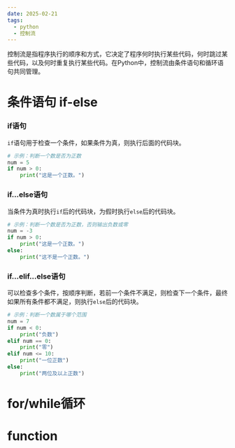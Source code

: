 ```yaml
---
date: 2025-02-21
tags:
  - python
  - 控制流
---
```

控制流是指程序执行的顺序和方式，它决定了程序何时执行某些代码，何时跳过某些代码，以及何时重复执行某些代码。在Python中，控制流由条件语句和循环语句共同管理。
# 条件语句 if-else

### if语句

`if`语句用于检查一个条件，如果条件为真，则执行后面的代码块。

```python
# 示例：判断一个数是否为正数
num = 5
if num > 0:
    print("这是一个正数。")
```

### if…else语句

当条件为真时执行`if`后的代码块，为假时执行`else`后的代码块。

```python
# 示例：判断一个数是否为正数，否则输出负数或零
num = -3
if num > 0:
    print("这是一个正数。")
else:
    print("这不是一个正数。")
```

### if…elif…else语句

可以检查多个条件，按顺序判断，若前一个条件不满足，则检查下一个条件，最终如果所有条件都不满足，则执行`else`后的代码块。

```python
# 示例：判断一个数属于哪个范围
num = 7
if num < 0:
    print("负数")
elif num == 0:
    print("零")
elif num <= 10:
    print("一位正数")
else:
    print("两位及以上正数")
```
# for/while循环

# function
